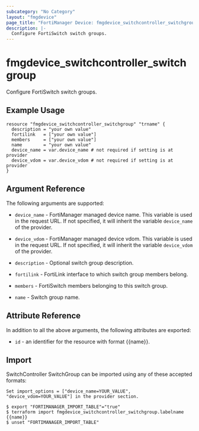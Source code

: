 ```yaml
---
subcategory: "No Category"
layout: "fmgdevice"
page_title: "FortiManager Device: fmgdevice_switchcontroller_switchgroup"
description: |-
  Configure FortiSwitch switch groups.
---
```


# fmgdevice_switchcontroller_switchgroup
Configure FortiSwitch switch groups.

## Example Usage

```hcl
resource "fmgdevice_switchcontroller_switchgroup" "trname" {
  description = "your own value"
  fortilink   = ["your own value"]
  members     = ["your own value"]
  name        = "your own value"
  device_name = var.device_name # not required if setting is at provider
  device_vdom = var.device_vdom # not required if setting is at provider
}
```

## Argument Reference


The following arguments are supported:

* `device_name` - FortiManager managed device name. This variable is used in the request URL. If not specified, it will inherit the variable `device_name` of the provider.
* `device_vdom` - FortiManager managed device vdom. This variable is used in the request URL. If not specified, it will inherit the variable `device_vdom` of the provider.

* `description` - Optional switch group description.
* `fortilink` - FortiLink interface to which switch group members belong.
* `members` - FortiSwitch members belonging to this switch group.
* `name` - Switch group name.


## Attribute Reference

In addition to all the above arguments, the following attributes are exported:
* `id` - an identifier for the resource with format {{name}}.

## Import

SwitchController SwitchGroup can be imported using any of these accepted formats:
```
Set import_options = ["device_name=YOUR_VALUE", "device_vdom=YOUR_VALUE"] in the provider section.

$ export "FORTIMANAGER_IMPORT_TABLE"="true"
$ terraform import fmgdevice_switchcontroller_switchgroup.labelname {{name}}
$ unset "FORTIMANAGER_IMPORT_TABLE"
```


